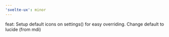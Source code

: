 ```yaml
---
'svelte-ux': minor
---
```


feat: Setup default icons on settings() for easy overriding. Change default to lucide (from mdi)
